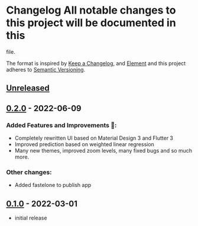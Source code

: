 # Changelog All notable changes to this project will be documented in this
file.

The format is inspired by [Keep a
Changelog](https://keepachangelog.com/en/1.0.0/), and
[Element](https://github.com/vector-im/element-android) and this project
adheres to [Semantic Versioning](https://semver.org/spec/v2.0.0.html).

## [Unreleased]


## [0.2.0] - 2022-06-09
### Added Features and Improvements 🙌:
- Completely rewritten UI based on Material Design 3 and Flutter 3
- Improved prediction based on weighted linear regression
- Many new themes, improved zoom levels, many fixed bugs and so much more.

### Other changes:
- Added fastelone to publish app


## [0.1.0] - 2022-03-01
- initial release


[Unreleased]: https://github.com/mobilemovement/trale/compare/v0.2.0...master
[0.2.0]: https://gitlab.com/mobilemovement/trale/compare/v0.1.0...v0.2.0
[0.1.0]: https://gitlab.com/mobilemovement/trale/-/tree/v0.1.0

